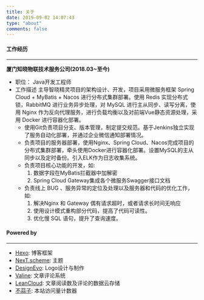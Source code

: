 ```yaml
---
title: 关于
date: 2019-09-02 14:07:43
type: "about"
comments: false
---
```

 
#### 工作经历
---
**厦门知晓物联技术服务公司(2018.03~至今)**

- 职位： Java开发工程师
- 工作描述
 主导智晓精灵项目的架构设计、开发，项目采用微服务框架 Spring Cloud + MyBatis + Nacos 进行分布式集群部署。使用 Redis 实现分布式锁，RabbitMQ 进行业务异步处理，对 MySQL 进行主从同步、读写分离，使用 Nginx 作为反向代理服务，进行负载均衡以及对前端Vue静态资源处理，采用 Docker 进行容器化部署。
  - 使用Git负责项目分支、版本管理，制定提交规范。基于Jenkins独立实现了服务自动化部署，并通过企业微信通知部署情况。
  - 负责项目的服务器部署，使用Nginx、Spring Cloud、Nacos完成项目的分布式集群部署，牵头使用Docker进行容器化部署。设置MySQL的主从同步以及定时备份。引入ELK作为日志收集系统。
  - 负责项目核心功能的开发，如:
    1. 数据字段在MyBatis拦截器中加解密
    2. Spring Cloud Gateway集成各个微服务Swagger接口文档
  - 负责线上 BUG 、服务异常的定位及处理以及服务器和代码的优化工作，如:
    1. 解决Nginx 和 Gateway 偶有请求超时，或者请求长时间无响应
    2. 使用设计模式重构部分代码，提高了代码可读性。
    3. 优化慢 SQL 语句，提升了查询速度。



#### Powered by
---
- [Hexo](https://hexo.io): 博客框架
- [NexT.scheme](https://theme-next.org): 主题
- [DesignEvo](https://www.designevo.com/cn/logo-maker): Logo设计与制作
- [Valine](https://valine.js.org): 文章评论系统
- [LeanCloud](https://leancloud.cn): 文章阅读数及评论的数据云存储
- [不蒜子](https://busuanzi.ibruce.info/): 本站访问量计数器